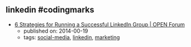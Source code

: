 linkedin #codingmarks 
---
* [6 Strategies for Running a Successful LinkedIn Group | OPEN Forum](https://www.americanexpress.com/us/small-business/openforum/articles/6-strategies-for-running-a-successful-linkedin-group/)
    * published on: 2014-00-19
    * tags: [social-media](../tags/social-media.md), [linkedin](../tags/linkedin.md), [marketing](../tags/marketing.md)
